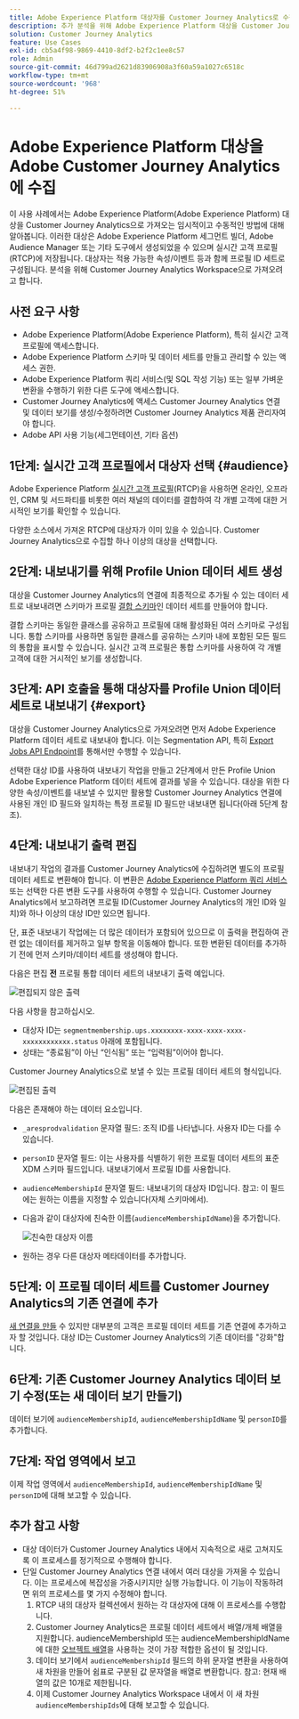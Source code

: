 ```yaml
---
title: Adobe Experience Platform 대상자를 Customer Journey Analytics로 수집
description: 추가 분석을 위해 Adobe Experience Platform 대상을 Customer Journey Analytics으로 수집하는 방법에 대해 설명합니다.
solution: Customer Journey Analytics
feature: Use Cases
exl-id: cb5a4f98-9869-4410-8df2-b2f2c1ee8c57
role: Admin
source-git-commit: 46d799ad2621d83906908a3f60a59a1027c6518c
workflow-type: tm+mt
source-wordcount: '968'
ht-degree: 51%

---
```


# Adobe Experience Platform 대상을 Adobe Customer Journey Analytics에 수집

이 사용 사례에서는 Adobe Experience Platform(Adobe Experience Platform) 대상을 Customer Journey Analytics으로 가져오는 임시적이고 수동적인 방법에 대해 알아봅니다. 이러한 대상은 Adobe Experience Platform 세그먼트 빌더, Adobe Audience Manager 또는 기타 도구에서 생성되었을 수 있으며 실시간 고객 프로필(RTCP)에 저장됩니다. 대상자는 적용 가능한 속성/이벤트 등과 함께 프로필 ID 세트로 구성됩니다. 분석을 위해 Customer Journey Analytics Workspace으로 가져오려고 합니다.

## 사전 요구 사항

* Adobe Experience Platform(Adobe Experience Platform), 특히 실시간 고객 프로필에 액세스합니다.
* Adobe Experience Platform 스키마 및 데이터 세트를 만들고 관리할 수 있는 액세스 권한.
* Adobe Experience Platform 쿼리 서비스(및 SQL 작성 기능) 또는 일부 가벼운 변환을 수행하기 위한 다른 도구에 액세스합니다.
* Customer Journey Analytics에 액세스 Customer Journey Analytics 연결 및 데이터 보기를 생성/수정하려면 Customer Journey Analytics 제품 관리자여야 합니다.
* Adobe API 사용 기능(세그먼테이션, 기타 옵션)

## 1단계: 실시간 고객 프로필에서 대상자 선택 {#audience}

Adobe Experience Platform [실시간 고객 프로필](https://experienceleague.adobe.com/docs/experience-platform/profile/home.html)&#x200B;(RTCP)을 사용하면 온라인, 오프라인, CRM 및 서드파티를 비롯한 여러 채널의 데이터를 결합하여 각 개별 고객에 대한 거시적인 보기를 확인할 수 있습니다.

다양한 소스에서 가져온 RTCP에 대상자가 이미 있을 수 있습니다. Customer Journey Analytics으로 수집할 하나 이상의 대상을 선택합니다.

## 2단계: 내보내기를 위해 Profile Union 데이터 세트 생성

대상을 Customer Journey Analytics의 연결에 최종적으로 추가될 수 있는 데이터 세트로 내보내려면 스키마가 프로필 [결합 스키마](https://experienceleague.adobe.com/docs/experience-platform/profile/union-schemas/union-schema.html#understanding-union-schemas)인 데이터 세트를 만들어야 합니다.

결합 스키마는 동일한 클래스를 공유하고 프로필에 대해 활성화된 여러 스키마로 구성됩니다. 통합 스키마를 사용하면 동일한 클래스를 공유하는 스키마 내에 포함된 모든 필드의 통합을 표시할 수 있습니다. 실시간 고객 프로필은 통합 스키마를 사용하여 각 개별 고객에 대한 거시적인 보기를 생성합니다.

## 3단계: API 호출을 통해 대상자를 Profile Union 데이터 세트로 내보내기 {#export}

대상을 Customer Journey Analytics으로 가져오려면 먼저 Adobe Experience Platform 데이터 세트로 내보내야 합니다. 이는 Segmentation API, 특히 [Export Jobs API Endpoint](https://experienceleague.adobe.com/docs/experience-platform/segmentation/api/export-jobs.html)를 통해서만 수행할 수 있습니다.

선택한 대상 ID를 사용하여 내보내기 작업을 만들고 2단계에서 만든 Profile Union Adobe Experience Platform 데이터 세트에 결과를 넣을 수 있습니다. 대상을 위한 다양한 속성/이벤트를 내보낼 수 있지만 활용할 Customer Journey Analytics 연결에 사용된 개인 ID 필드와 일치하는 특정 프로필 ID 필드만 내보내면 됩니다(아래 5단계 참조).

## 4단계: 내보내기 출력 편집

내보내기 작업의 결과를 Customer Journey Analytics에 수집하려면 별도의 프로필 데이터 세트로 변환해야 합니다.  이 변환은 [Adobe Experience Platform 쿼리 서비스](https://experienceleague.adobe.com/docs/experience-platform/query/home.html?lang=ko-KR) 또는 선택한 다른 변환 도구를 사용하여 수행할 수 있습니다. Customer Journey Analytics에서 보고하려면 프로필 ID(Customer Journey Analytics의 개인 ID와 일치)와 하나 이상의 대상 ID만 있으면 됩니다.

단, 표준 내보내기 작업에는 더 많은 데이터가 포함되어 있으므로 이 출력을 편집하여 관련 없는 데이터를 제거하고 일부 항목을 이동해야 합니다. 또한 변환된 데이터를 추가하기 전에 먼저 스키마/데이터 세트를 생성해야 합니다.

다음은 편집 **전** 프로필 통합 데이터 세트의 내보내기 출력 예입니다.

![편집되지 않은 출력](../assets/export-unedited.png)

다음 사항을 참고하십시오.

* 대상자 ID는 `segmentmembership.ups.xxxxxxxx-xxxx-xxxx-xxxx-xxxxxxxxxxxx.status` 아래에 포함됩니다.
* 상태는 “종료됨”이 아닌 “인식됨” 또는 “입력됨”이어야 합니다.

Customer Journey Analytics으로 보낼 수 있는 프로필 데이터 세트의 형식입니다.

![편집된 출력](../assets/export-edited.png)

다음은 존재해야 하는 데이터 요소입니다.

* `_aresprodvalidation` 문자열 필드: 조직 ID를 나타냅니다. 사용자 ID는 다를 수 있습니다.
* `personID` 문자열 필드: 이는 사용자를 식별하기 위한 프로필 데이터 세트의 표준 XDM 스키마 필드입니다. 내보내기에서 프로필 ID를 사용합니다.
* `audienceMembershipId` 문자열 필드: 내보내기의 대상자 ID입니다. 참고: 이 필드에는 원하는 이름을 지정할 수 있습니다(자체 스키마에서).
* 다음과 같이 대상자에 친숙한 이름(`audienceMembershipIdName`)을 추가합니다.

  ![친숙한 대상자 이름](../assets/audience-name.png)

* 원하는 경우 다른 대상자 메타데이터를 추가합니다.

## 5단계: 이 프로필 데이터 세트를 Customer Journey Analytics의 기존 연결에 추가

[새 연결을 만들](/help/connections/create-connection.md) 수 있지만 대부분의 고객은 프로필 데이터 세트를 기존 연결에 추가하고자 할 것입니다. 대상 ID는 Customer Journey Analytics의 기존 데이터를 &quot;강화&quot;합니다.

## 6단계: 기존 Customer Journey Analytics 데이터 보기 수정(또는 새 데이터 보기 만들기)

데이터 보기에 `audienceMembershipId`, `audienceMembershipIdName` 및 `personID`를 추가합니다.

## 7단계: 작업 영역에서 보고

이제 작업 영역에서 `audienceMembershipId`, `audienceMembershipIdName` 및 `personID`에 대해 보고할 수 있습니다.

## 추가 참고 사항

* 대상 데이터가 Customer Journey Analytics 내에서 지속적으로 새로 고쳐지도록 이 프로세스를 정기적으로 수행해야 합니다.
* 단일 Customer Journey Analytics 연결 내에서 여러 대상을 가져올 수 있습니다. 이는 프로세스에 복잡성을 가중시키지만 실행 가능합니다. 이 기능이 작동하려면 위의 프로세스를 몇 가지 수정해야 합니다.
   1. RTCP 내의 대상자 컬렉션에서 원하는 각 대상자에 대해 이 프로세스를 수행합니다.
   1. Customer Journey Analytics은 프로필 데이터 세트에서 배열/개체 배열을 지원합니다. audienceMembershipId 또는 audienceMembershipIdName에 대한 [오브젝트 배열](https://experienceleague.adobe.com/docs/analytics-platform/using/cja-usecases/complex-data/object-arrays.html)을 사용하는 것이 가장 적합한 옵션이 될 것입니다.
   1. 데이터 보기에서 `audienceMembershipId` 필드의 하위 문자열 변환을 사용하여 새 차원을 만들어 쉼표로 구분된 값 문자열을 배열로 변환합니다. 참고: 현재 배열의 값은 10개로 제한됩니다.
   1. 이제 Customer Journey Analytics Workspace 내에서 이 새 차원 `audienceMembershipIds`에 대해 보고할 수 있습니다.
